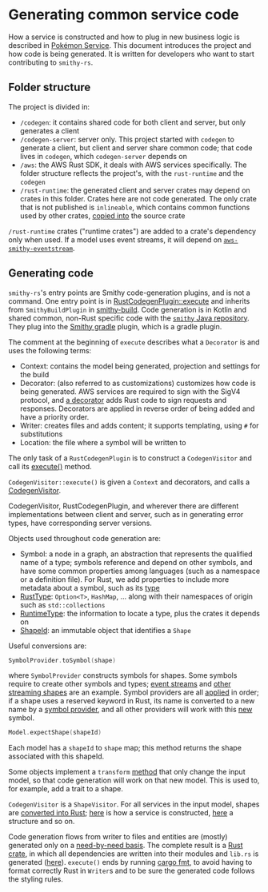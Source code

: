# Generating common service code

How a service is constructed and how to plug in new business logic is described in [Pokémon Service][1].
This document introduces the project and how code is being generated. It is written for developers who want to start contributing to `smithy-rs`.

## Folder structure

The project is divided in:

- `/codegen`: it contains shared code for both client and server, but only generates a client
- `/codegen-server`: server only. This project started with `codegen` to generate a client, but client and server share common code; that code lives in `codegen`, which `codegen-server` depends on
- `/aws`: the AWS Rust SDK, it deals with AWS services specifically. The folder structure reflects the project's, with the `rust-runtime` and the `codegen`
- `/rust-runtime`: the generated client and server crates may depend on crates in this folder. Crates here are not code generated. The only crate that is not published is `inlineable`,
which contains common functions used by other crates, [copied into][2] the source crate

`/rust-runtime` crates ("runtime crates") are added to a crate's dependency only when used. If a model uses event streams, it will depend on [`aws-smithy-eventstream`][3].

## Generating code

`smithy-rs`'s entry points are Smithy code-generation plugins, and is not a command. One entry point is in [RustCodegenPlugin::execute][4] and
inherits from `SmithyBuildPlugin` in [smithy-build][5]. Code generation is in Kotlin and shared common, non-Rust specific code with the [`smithy` Java repository][6]. They plug into the [Smithy gradle][7] plugin, which is a gradle plugin.

The comment at the beginning of `execute` describes what a `Decorator` is and uses the following terms:

- Context: contains the model being generated, projection and settings for the build
- Decorator: (also referred to as customizations) customizes how code is being generated. AWS services are required to sign with the SigV4 protocol, and [a decorator][8] adds Rust code to sign requests and responses.
  Decorators are applied in reverse order of being added and have a priority order.
- Writer: creates files and adds content; it supports templating, using `#` for substitutions
- Location: the file where a symbol will be written to

The only task of a `RustCodegenPlugin` is to construct a `CodegenVisitor` and call its [execute()][9] method.

`CodegenVisitor::execute()` is given a `Context` and decorators, and calls a [CodegenVisitor][10].

CodegenVisitor, RustCodegenPlugin, and wherever there are different implementations between client and server, such as in generating error types,
have corresponding server versions.

Objects used throughout code generation are:

- Symbol: a node in a graph, an abstraction that represents the qualified name of a type; symbols reference and depend on other symbols, and have some common properties among languages (such as a namespace or a definition file). For Rust, we add properties to include more metadata about a symbol, such as its [type][11]
- [RustType][12]: `Option<T>`, `HashMap`, ... along with their namespaces of origin such as `std::collections`
- [RuntimeType][13]: the information to locate a type, plus the crates it depends on
- [ShapeId][14]: an immutable object that identifies a `Shape`

Useful conversions are:

```kotlin
SymbolProvider.toSymbol(shape)
```

where `SymbolProvider` constructs symbols for shapes. Some symbols require to create other symbols and types;
[event streams][15] and [other streaming shapes][16] are an example.
Symbol providers are all [applied][17] in order; if a shape uses a reserved keyword in Rust, its name is converted to a new name by a [symbol provider][18],
and all other providers will work with this [new][19] symbol.

```kotlin
Model.expectShape(shapeId)
```

Each model has a `shapeId` to `shape` map; this method returns the shape associated with this shapeId.

Some objects implement a `transform` [method][20] that only change the input model, so that code generation will work on that new model. This is used to, for example, add a trait to a shape.

`CodegenVisitor` is a `ShapeVisitor`. For all services in the input model, shapes are [converted into Rust][21];
[here][22] is how a service is constructed,
[here][23] a structure and so on.

Code generation flows from writer to files and entities are (mostly) generated only on a [need-by-need basis][24].
The complete result is a [Rust crate][25],
in which all dependencies are written into their modules and `lib.rs` is generated ([here][26]).
`execute()` ends by running [cargo fmt][27],
to avoid having to format correctly Rust in `Writer`s and to be sure the generated code follows the styling rules.

[1]: ./pokemon_service.md
[2]: https://github.com/awslabs/smithy-rs/blob/db48039065bec890ef387385773b37154b555b14/codegen/src/main/kotlin/software/amazon/smithy/rust/codegen/rustlang/CargoDependency.kt#L95-L95
[3]: https://docs.rs/aws-smithy-eventstream
[4]: https://github.com/awslabs/smithy-rs/blob/db48039065bec890ef387385773b37154b555b14/codegen/src/main/kotlin/software/amazon/smithy/rust/codegen/smithy/RustCodegenPlugin.kt#L34
[5]: https://github.com/awslabs/smithy/tree/main/smithy-build
[6]: https://github.com/awslabs/smithy
[7]: https://awslabs.github.io/smithy/1.0/guides/building-models/gradle-plugin.html
[8]: https://github.com/awslabs/smithy-rs/blob/db48039065bec890ef387385773b37154b555b14/aws/sdk-codegen/src/main/kotlin/software/amazon/smithy/rustsdk/SigV4SigningDecorator.kt#L45
[9]: https://github.com/awslabs/smithy-rs/blob/db48039065bec890ef387385773b37154b555b14/codegen/src/main/kotlin/software/amazon/smithy/rust/codegen/smithy/CodegenVisitor.kt#L115-L115
[10]: https://github.com/awslabs/smithy-rs/blob/db48039065bec890ef387385773b37154b555b14/codegen/src/main/kotlin/software/amazon/smithy/rust/codegen/smithy/CodegenVisitor.kt#L44
[11]: https://github.com/awslabs/smithy-rs/blob/db48039065bec890ef387385773b37154b555b14/codegen/src/main/kotlin/software/amazon/smithy/rust/codegen/smithy/SymbolVisitor.kt#L363-L363
[12]: https://github.com/awslabs/smithy-rs/blob/db48039065bec890ef387385773b37154b555b14/codegen/src/main/kotlin/software/amazon/smithy/rust/codegen/rustlang/RustTypes.kt#L25-L25
[13]: https://github.com/awslabs/smithy-rs/blob/db48039065bec890ef387385773b37154b555b14/codegen/src/main/kotlin/software/amazon/smithy/rust/codegen/smithy/RuntimeTypes.kt#L113-L113
[14]: https://awslabs.github.io/smithy/1.0/spec/core/model.html#shape-id
[15]: https://github.com/awslabs/smithy-rs/blob/db48039065bec890ef387385773b37154b555b14/codegen/src/main/kotlin/software/amazon/smithy/rust/codegen/smithy/EventStreamSymbolProvider.kt#L65-L65
[16]: https://github.com/awslabs/smithy-rs/blob/db48039065bec890ef387385773b37154b555b14/codegen/src/main/kotlin/software/amazon/smithy/rust/codegen/smithy/StreamingTraitSymbolProvider.kt#L26-L26
[17]: https://github.com/awslabs/smithy-rs/blob/db48039065bec890ef387385773b37154b555b14/codegen/src/main/kotlin/software/amazon/smithy/rust/codegen/smithy/RustCodegenPlugin.kt#L62-L62
[18]: https://github.com/awslabs/smithy-rs/blob/db48039065bec890ef387385773b37154b555b14/codegen/src/main/kotlin/software/amazon/smithy/rust/codegen/rustlang/RustReservedWords.kt#L26-L26
[19]: https://github.com/awslabs/smithy-rs/blob/db48039065bec890ef387385773b37154b555b14/codegen/src/main/kotlin/software/amazon/smithy/rust/codegen/smithy/EventStreamSymbolProvider.kt#L38-L38
[20]: https://github.com/awslabs/smithy-rs/blob/db48039065bec890ef387385773b37154b555b14/codegen/src/main/kotlin/software/amazon/smithy/rust/codegen/smithy/transformers/OperationNormalizer.kt#L52-L52
[21]: https://github.com/awslabs/smithy-rs/blob/db48039065bec890ef387385773b37154b555b14/codegen/src/main/kotlin/software/amazon/smithy/rust/codegen/smithy/CodegenVisitor.kt#L119-L119
[22]: https://github.com/awslabs/smithy-rs/blob/db48039065bec890ef387385773b37154b555b14/codegen/src/main/kotlin/software/amazon/smithy/rust/codegen/smithy/CodegenVisitor.kt#L150-L150
[23]: https://github.com/awslabs/smithy-rs/blob/db48039065bec890ef387385773b37154b555b14/codegen/src/main/kotlin/software/amazon/smithy/rust/codegen/smithy/CodegenVisitor.kt#L172-L172
[24]: https://github.com/awslabs/smithy-rs/blob/db48039065bec890ef387385773b37154b555b14/codegen/src/main/kotlin/software/amazon/smithy/rust/codegen/smithy/CodegenDelegator.kt#L119-L126
[25]: https://github.com/awslabs/smithy-rs/blob/db48039065bec890ef387385773b37154b555b14/codegen/src/main/kotlin/software/amazon/smithy/rust/codegen/smithy/CodegenDelegator.kt#L42-L42
[26]: https://github.com/awslabs/smithy-rs/blob/db48039065bec890ef387385773b37154b555b14/codegen/src/main/kotlin/software/amazon/smithy/rust/codegen/smithy/CodegenDelegator.kt#L96-L107
[27]: https://github.com/awslabs/smithy-rs/blob/db48039065bec890ef387385773b37154b555b14/codegen/src/main/kotlin/software/amazon/smithy/rust/codegen/smithy/CodegenVisitor.kt#L133-L133
